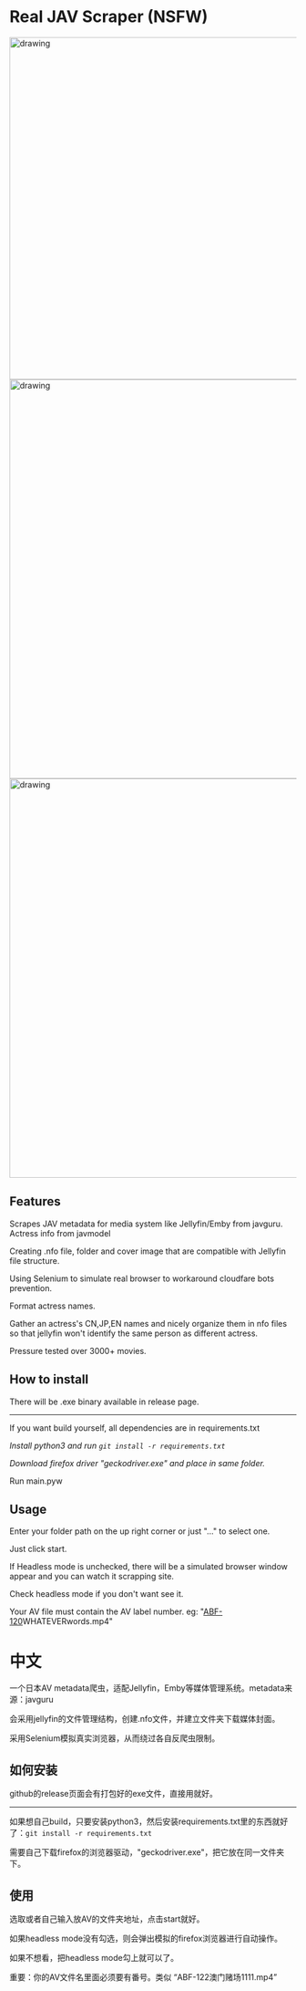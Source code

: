 # Real JAV Scraper (NSFW)

<img src="https://github.com/user-attachments/assets/b6e90801-561d-4778-ab99-d6dec2b170cd" alt="drawing" width="600"/>
<img src="https://github.com/user-attachments/assets/7d1e2c30-a1fd-4ff3-b41e-c593d78ea659" alt="drawing" width="700"/>
<img src="https://github.com/user-attachments/assets/17ece9e5-4f50-486c-8407-d2e8af1ea6ad" alt="drawing" width="700"/>


## Features

Scrapes JAV metadata for media system like Jellyfin/Emby from javguru. Actress info from javmodel

Creating .nfo file, folder and cover image that are compatible with Jellyfin file structure.

Using Selenium to simulate real browser to workaround cloudfare bots prevention.

Format actress names.

Gather an actress's CN,JP,EN names and nicely organize them in nfo files so that jellyfin won't identify the same person as different actress.

Pressure tested over 3000+ movies.

## How to install

There will be .exe binary available in release page.

___________________


If you want build yourself, all dependencies are in requirements.txt

*Install python3 and run ```git install -r requirements.txt```*

*Download firefox driver "geckodriver.exe" and place in same folder.*

Run main.pyw

## Usage

Enter your folder path on the up right corner or just "..." to select one.

Just click start.

If Headless mode is unchecked, there will be a simulated browser window appear and you can watch it scrapping site.

Check headless mode if you don't want see it.

Your AV file must contain the AV label number. eg: "<ins>ABF-120</ins>WHATEVERwords.mp4"


# 中文

一个日本AV metadata爬虫，适配Jellyfin，Emby等媒体管理系统。metadata来源：javguru

会采用jellyfin的文件管理结构，创建.nfo文件，并建立文件夹下载媒体封面。

采用Selenium模拟真实浏览器，从而绕过各自反爬虫限制。

## 如何安装
github的release页面会有打包好的exe文件，直接用就好。

--------------

如果想自己build，只要安装python3，然后安装requirements.txt里的东西就好了：```git install -r requirements.txt```

需要自己下载firefox的浏览器驱动，"geckodriver.exe"，把它放在同一文件夹下。

## 使用

选取或者自己输入放AV的文件夹地址，点击start就好。

如果headless mode没有勾选，则会弹出模拟的firefox浏览器进行自动操作。

如果不想看，把headless mode勾上就可以了。

重要：你的AV文件名里面必须要有番号。类似 “ABF-122澳门赌场1111.mp4”
